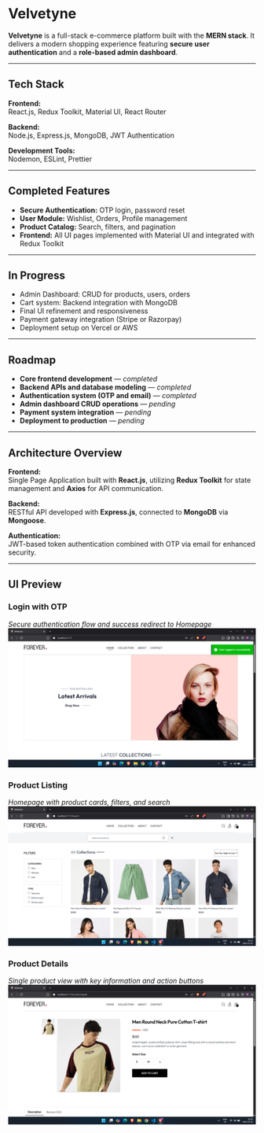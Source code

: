 # **Velvetyne**

**Velvetyne** is a full-stack e-commerce platform built with the **MERN stack**. It delivers a modern shopping experience featuring **secure user authentication** and a **role-based admin dashboard**.

---

## **Tech Stack**

**Frontend:**  
React.js, Redux Toolkit, Material UI, React Router

**Backend:**  
Node.js, Express.js, MongoDB, JWT Authentication

**Development Tools:**  
Nodemon, ESLint, Prettier

---

## **Completed Features**

- **Secure Authentication:** OTP login, password reset  
- **User Module:** Wishlist, Orders, Profile management  
- **Product Catalog:** Search, filters, and pagination  
- **Frontend:** All UI pages implemented with Material UI and integrated with Redux Toolkit  

---

## **In Progress**

- Admin Dashboard: CRUD for products, users, orders  
- Cart system: Backend integration with MongoDB  
- Final UI refinement and responsiveness  
- Payment gateway integration (Stripe or Razorpay)  
- Deployment setup on Vercel or AWS  

---

## **Roadmap**

- **Core frontend development** — *completed*  
- **Backend APIs and database modeling** — *completed*  
- **Authentication system (OTP and email)** — *completed*  
- **Admin dashboard CRUD operations** — *pending*  
- **Payment system integration** — *pending*  
- **Deployment to production** — *pending*

---

## **Architecture Overview**

**Frontend:**  
Single Page Application built with **React.js**, utilizing **Redux Toolkit** for state management and **Axios** for API communication.

**Backend:**  
RESTful API developed with **Express.js**, connected to **MongoDB** via **Mongoose**.

**Authentication:**  
JWT-based token authentication combined with OTP via email for enhanced security.

---
## **UI Preview**

### Login with OTP
*Secure authentication flow and success redirect to Homepage*
![Login](demos/login.png)

### Product Listing
*Homepage with product cards, filters, and search*
![Product Listing](demos/productlisting.png)

### Product Details
*Single product view with key information and action buttons*
![Product Details](demos/product.png)

